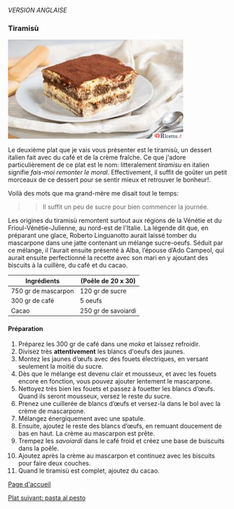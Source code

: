 *VERSION ANGLAISE*

### Tiramisù

![alt text](../images/tiramisu-classico.jpg)

Le deuxième plat que je vais vous présenter est le tiramisù, un dessert italien fait avec du café et de la crème fraîche. 
Ce que j'adore particulièrement de ce plat est le nom: litteralement *tiramisu* en italien signifie _fais-moi remonter le moral_.
Effectivement, il suffit de goûter un petit morceaux de ce dessert pour se sentir mieux et retrouver le bonheur!.

Voilà des mots que ma grand-mère me disait tout le temps:
>> Il suffit un peu de sucre pour bien commencer la journée.

Les origines du tiramisù remontent surtout aux régions de la Vénétie et du Frioul-Vénétie-Julienne, au nord-est de l'Italie. 
La légende dit que, en préparant une glace, Roberto Linguanotto aurait laissé tomber du mascarpone dans une jatte contenant un mélange
sucre-oeufs. Séduit par ce mélange, il l’aurait ensuite présenté à Alba, l’épouse d’Ado Campeol, qui aurait ensuite perfectionné la 
recette avec son mari en y ajoutant des biscuits à la cuillère, du café et du cacao.

 Ingrédients       | (Poêle de 20 x 30) 
-------------------|--------------------
750 gr de mascarpon|  120 gr de sucre            
300 gr de café     |  5 oeufs           
Cacao              |  250 gr de savoiardi

#### Préparation
1. Préparez les 300 gr de café dans une _moka_ et laissez refroidir.
2. Divisez très **attentivement** les blancs d'oeufs des jaunes.
3. Montez les jaunes d’œufs avec des fouets électriques, en versant seulement la moitié du sucre.
4. Dès que le mélange est devenu clair et mousseux, et avec les fouets encore en fonction, vous pouvez ajouter lentement le mascarpone.
5. Nettoyez très bien les fouets et passez à fouetter les blancs d’œufs. Quand ils seront mousseux, versez le reste du sucre.
6. Prenez une cuillerée de blancs d’œufs et versez-la dans le bol avec la crème de mascarpone.
7. Mélangez énergiquement avec une spatule.
8. Ensuite, ajoutez le reste des blancs d’œufs, en remuant doucement de bas en haut. La crème au mascarpon est prête.
9. Trempez les _savoiardi_ dans le café froid et créez une base de buiscuits dans la poêle.
10. Ajoutez après la crème au mascarpon et continuez avec les biscuits pour faire deux couches.
11. Quand le tiramisù est complet, ajoutez du cacao.

[Page d'accueil](README.md)

[Plat suivant: pasta al pesto](pesto.md)
